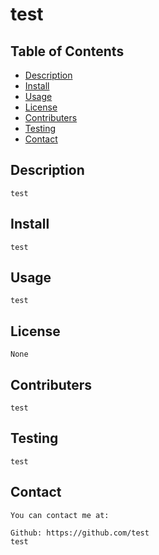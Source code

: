 
# test

## Table of Contents

- [Description](#description)
- [Install](#install)
- [Usage](#usage)
- [License](#license)
- [Contributers](#contributers)
- [Testing](#testing)
- [Contact](#contact)

## Description
    test

## Install
    test

## Usage
    test

## License
    None

## Contributers
    test

## Testing
    test

## Contact
    
    You can contact me at:
    
    Github: https://github.com/test
    test
    